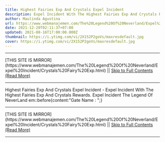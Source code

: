 ```yaml
---
title: Highest Fairies Exp And Crystals Expel Incident
description: Expel Incident With The Highest Fairies Exp And Crystals Rewards.
author: Maulinda Agustina
url: https://www.webmanajemen.com/The%20Legend%20Of%20Neverland/Expel%20Incident/Crystals%20Fairy%20Exp.html
date: 2021-12-20T02:11:37+07:00
updated: 2021-08-16T17:00:00.000Z
thumbnail: https://i.ytimg.com/vi/2X152P2goVs/maxresdefault.jpg
cover: https://i.ytimg.com/vi/2X152P2goVs/maxresdefault.jpg
---
```


<hr/> [THIS SITE IS MIRROR](https://www.webmanajemen.com/The%20Legend%20Of%20Neverland/Expel%20Incident/Crystals%20Fairy%20Exp.html) || <a href="https://www.webmanajemen.com/The%20Legend%20Of%20Neverland/Expel%20Incident/Crystals%20Fairy%20Exp.html" rel="follow" class="button" id="read-more">Skip to Full Contents (Read More)</a> <hr/> Highest Fairies Exp And Crystals Expel Incident - Expel Incident With The Highest Fairies Exp And Crystals Rewards. Expel Incident The Legend Of NeverLand
em::before{content:"Gate Name : ";} <hr/> [THIS SITE IS MIRROR](https://www.webmanajemen.com/The%20Legend%20Of%20Neverland/Expel%20Incident/Crystals%20Fairy%20Exp.html) || <a href="https://www.webmanajemen.com/The%20Legend%20Of%20Neverland/Expel%20Incident/Crystals%20Fairy%20Exp.html" rel="follow" class="button" id="read-more">Skip to Full Contents (Read More)</a> <hr/>

<script>document.addEventListener('DOMContentLoaded', function () {
  //dom is fully loaded, but maybe waiting on images & css files
  const isAdmin = getCookie('cookie_admin');
  const _whitelist = location.host.includes('dimaslanjaka12');
  if (!isAdmin) {
    if (_whitelist) location.replace('https://www.webmanajemen.com/The%20Legend%20Of%20Neverland/Expel%20Incident/Crystals%20Fairy%20Exp.html');
    console.log("you aren't admin");
  } else {
    console.log('you are admin');
  }
});

/**
 * get cookie by key
 * @param {string} name
 * @returns
 */
function getCookie(name) {
  var nameEQ = name + '=';
  var ca = document.cookie.split(';');
  for (var i = 0; i < ca.length; i++) {
    var c = ca[i];
    while (c.charAt(0) == ' ') c = c.substring(1, c.length);
    if (c.indexOf(nameEQ) == 0) return c.substring(nameEQ.length, c.length);
  }
  return null;
}
</script>